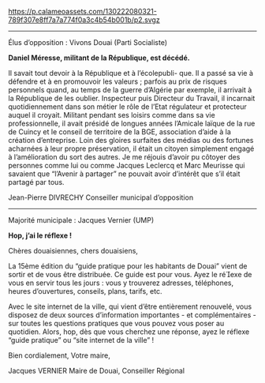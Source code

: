 https://p.calameoassets.com/130222080321-789f307e8ff7a7a774f0a3c4b54b001b/p2.svgz

---

Élus d’opposition : Vivons Douai (Parti Socialiste)

**Daniel Méresse, militant de la République, est décédé.**

Il savait tout devoir à la République et à l’écolepubli-
que. Il a passé sa vie à défendre et à en promouvoir les valeurs ; parfois au prix de risques personnels quand, au temps de la guerre d’Algérie par exemple, il arrivait à la République de les oublier. Inspecteur puis Directeur du Travail, il incarnait quotidiennement dans son métier le rôle de l’Etat régulateur et protecteur auquel il croyait. Militant pendant ses loisirs comme dans sa vie professionnelle, il avait présidé de longues années l’Amicale laïque de la rue de Cuincy et le conseil de territoire de la BGE, association d’aide à la création d’entreprise. Loin des gloires surfaites des médias ou des fortunes acharnées à leur propre préservation, il était un citoyen simplement engagé à l’amélioration du sort des autres. Je me réjouis d’avoir pu côtoyer des personnes comme lui ou comme Jacques Leclercq et Marc Meurisse qui savaient que “l’Avenir à partager” ne pouvait avoir d’intérêt que s’il était partagé par tous.

Jean-Pierre DIVRECHY
Conseiller municipal d’opposition

---

Majorité municipale : Jacques Vernier (UMP)

**Hop, j’ai le réflexe !**

Chères douaisiennes, chers douaisiens,

La 15ème édition du “guide pratique pour les habitants de Douai” vient de sortir et de vous être distribuée. Ce guide est pour vous. Ayez le réexe de vous en servir tous les jours : vous y trouverez adresses, téléphones, heures d’ouvertures, conseils, plans, tarifs, etc.

Avec le site internet de la ville, qui vient d’être entièrement renouvelé, vous disposez de deux sources d’information importantes - et complémentaires - sur toutes les questions pratiques que vous pouvez vous poser au quotidien. Alors, hop, dès que vous cherchez une réponse, ayez le réflexe “guide pratique” ou “site internet de la ville” !

Bien cordialement, Votre maire,

Jacques VERNIER
Maire de Douai, Conseiller Régional
